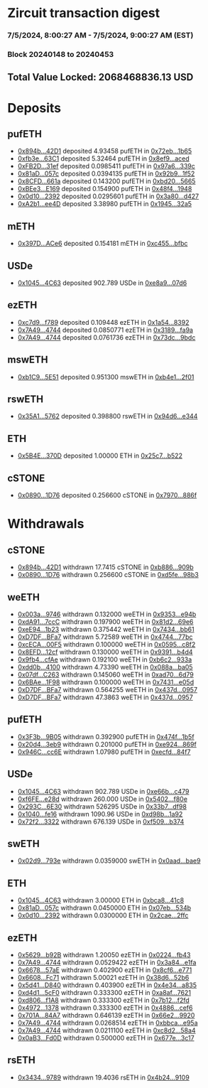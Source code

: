 # Zircuit transaction digest
### 7/5/2024, 8:00:27 AM - 7/5/2024, 9:00:27 AM (EST)
### Block 20240148 to 20240453

## Total Value Locked: 2068468836.13 USD

# Deposits
## pufETH
- [0x894b...42D1](https://etherscan.io/address/0x894b87dfB9e79082d2D0Ac7c16cE40658afd42D1) deposited 4.93458 pufETH in [0x72eb...1b65](https://etherscan.io/tx/0x894b87dfB9e79082d2D0Ac7c16cE40658afd42D1)
- [0xfb3e...63C1](https://etherscan.io/address/0xfb3e2B1A5063a30Bcf2B2f6D5f60AFB3dFf263C1) deposited 5.32464 pufETH in [0x8ef9...aced](https://etherscan.io/tx/0xfb3e2B1A5063a30Bcf2B2f6D5f60AFB3dFf263C1)
- [0xFB2D...31ef](https://etherscan.io/address/0xFB2D51C95485f3365dF399c1d8A532B056E631ef) deposited 0.0985411 pufETH in [0x97a6...339c](https://etherscan.io/tx/0xFB2D51C95485f3365dF399c1d8A532B056E631ef)
- [0x81aD...057c](https://etherscan.io/address/0x81aD9F1345E80B9b9eA0d5f5AC373EBF79d8057c) deposited 0.0394135 pufETH in [0x92b9...1f52](https://etherscan.io/tx/0x81aD9F1345E80B9b9eA0d5f5AC373EBF79d8057c)
- [0x8CFD...661a](https://etherscan.io/address/0x8CFDb5a02E3C12bD9C48746e65f3CA3E3462661a) deposited 0.143200 pufETH in [0xbd20...5665](https://etherscan.io/tx/0x8CFDb5a02E3C12bD9C48746e65f3CA3E3462661a)
- [0xBEe3...E169](https://etherscan.io/address/0xBEe3F88B8C7D6368cE2b6EC567e7D3Cce49EE169) deposited 0.154900 pufETH in [0x48f4...1948](https://etherscan.io/tx/0xBEe3F88B8C7D6368cE2b6EC567e7D3Cce49EE169)
- [0x0d10...2392](https://etherscan.io/address/0x0d10d06f31beA28B45c31A4382A48CBBC4992392) deposited 0.0295601 pufETH in [0x3a80...d427](https://etherscan.io/tx/0x0d10d06f31beA28B45c31A4382A48CBBC4992392)
- [0xA2b1...ee4D](https://etherscan.io/address/0xA2b16c27c0766A1Df18892F7b0413b4f5806ee4D) deposited 3.38980 pufETH in [0x1945...32a5](https://etherscan.io/tx/0xA2b16c27c0766A1Df18892F7b0413b4f5806ee4D)
## mETH
- [0x397D...ACe6](https://etherscan.io/address/0x397Dd92143d717a0d1bAF98EE443d7368838ACe6) deposited 0.154181 mETH in [0xc455...bfbc](https://etherscan.io/tx/0x397Dd92143d717a0d1bAF98EE443d7368838ACe6)
## USDe
- [0x1045...4C63](https://etherscan.io/address/0x104591326714651c6985F2386Ef0d01d78B14C63) deposited 902.789 USDe in [0xe8a9...07d6](https://etherscan.io/tx/0x104591326714651c6985F2386Ef0d01d78B14C63)
## ezETH
- [0xc7d9...f789](https://etherscan.io/address/0xc7d9f71fdC2D1F785722e1dCB0F658Bb2638f789) deposited 0.109448 ezETH in [0x1a54...8392](https://etherscan.io/tx/0xc7d9f71fdC2D1F785722e1dCB0F658Bb2638f789)
- [0x7A49...4744](https://etherscan.io/address/0x7A493Be5c2ce014cD049Bf178a1ac0Db1B434744) deposited 0.0850771 ezETH in [0x3189...fa9a](https://etherscan.io/tx/0x7A493Be5c2ce014cD049Bf178a1ac0Db1B434744)
- [0x7A49...4744](https://etherscan.io/address/0x7A493Be5c2ce014cD049Bf178a1ac0Db1B434744) deposited 0.0761736 ezETH in [0x73dc...9bdc](https://etherscan.io/tx/0x7A493Be5c2ce014cD049Bf178a1ac0Db1B434744)
## mswETH
- [0xb1C9...5E51](https://etherscan.io/address/0xb1C9F695ff402ca8fDc29629dA08DCe6640D5E51) deposited 0.951300 mswETH in [0xb4e1...2f01](https://etherscan.io/tx/0xb1C9F695ff402ca8fDc29629dA08DCe6640D5E51)
## rswETH
- [0x35A1...5762](https://etherscan.io/address/0x35A1bdB764966c77eD94e466deB1313385545762) deposited 0.398800 rswETH in [0x94d6...e344](https://etherscan.io/tx/0x35A1bdB764966c77eD94e466deB1313385545762)
## ETH
- [0x5B4E...370D](https://etherscan.io/address/0x5B4Ee328d1e568Bef9A3Ea35408f80FbBF04370D) deposited 1.00000 ETH in [0x25c7...b522](https://etherscan.io/tx/0x5B4Ee328d1e568Bef9A3Ea35408f80FbBF04370D)
## cSTONE
- [0x0890...1D76](https://etherscan.io/address/0x0890Ce7B1A5D1E6BEC68C0cc9CAdeec09ef31D76) deposited 0.256600 cSTONE in [0x7970...886f](https://etherscan.io/tx/0x0890Ce7B1A5D1E6BEC68C0cc9CAdeec09ef31D76)
# Withdrawals
## cSTONE
- [0x894b...42D1](https://etherscan.io/address/0x894b87dfB9e79082d2D0Ac7c16cE40658afd42D1) withdrawn 17.7415 cSTONE in [0xb886...909b](https://etherscan.io/tx/0x894b87dfB9e79082d2D0Ac7c16cE40658afd42D1)
- [0x0890...1D76](https://etherscan.io/address/0x0890Ce7B1A5D1E6BEC68C0cc9CAdeec09ef31D76) withdrawn 0.256600 cSTONE in [0xd5fe...98b3](https://etherscan.io/tx/0x0890Ce7B1A5D1E6BEC68C0cc9CAdeec09ef31D76)
## weETH
- [0x003a...9746](https://etherscan.io/address/0x003a27F490Fae4af78d8f929e3Cf1a08D9079746) withdrawn 0.132000 weETH in [0x9353...e94b](https://etherscan.io/tx/0x003a27F490Fae4af78d8f929e3Cf1a08D9079746)
- [0xdA91...7ccC](https://etherscan.io/address/0xdA91919e9d1DA9763Cb412B474EB566919137ccC) withdrawn 0.197900 weETH in [0x81d2...69e6](https://etherscan.io/tx/0xdA91919e9d1DA9763Cb412B474EB566919137ccC)
- [0xeE94...1b23](https://etherscan.io/address/0xeE947D8A51F57cF27Ae7e9F95D58469112b81b23) withdrawn 0.375442 weETH in [0x7434...bb61](https://etherscan.io/tx/0xeE947D8A51F57cF27Ae7e9F95D58469112b81b23)
- [0xD7DF...BFa7](https://etherscan.io/address/0xD7DF7E085214743530afF339aFC420c7c720BFa7) withdrawn 5.72589 weETH in [0x4744...77bc](https://etherscan.io/tx/0xD7DF7E085214743530afF339aFC420c7c720BFa7)
- [0xcECA...00F5](https://etherscan.io/address/0xcECAd9D395c2Baa4AF6d715A7115aF125D9000F5) withdrawn 0.100000 weETH in [0x0595...c8f2](https://etherscan.io/tx/0xcECAd9D395c2Baa4AF6d715A7115aF125D9000F5)
- [0x8EFD...12cf](https://etherscan.io/address/0x8EFD06eE3282B3E08e87F20395732955C29e12cf) withdrawn 0.130000 weETH in [0x9391...b4d4](https://etherscan.io/tx/0x8EFD06eE3282B3E08e87F20395732955C29e12cf)
- [0x9fb4...cfAe](https://etherscan.io/address/0x9fb40D5b8b046104fF23ae13532f49B5d49DcfAe) withdrawn 0.192100 weETH in [0xb6c2...933a](https://etherscan.io/tx/0x9fb40D5b8b046104fF23ae13532f49B5d49DcfAe)
- [0xdd0b...4100](https://etherscan.io/address/0xdd0bba96188F6Bf2335D4B019EEd6d948ab04100) withdrawn 4.73390 weETH in [0x088a...ba05](https://etherscan.io/tx/0xdd0bba96188F6Bf2335D4B019EEd6d948ab04100)
- [0x07df...C263](https://etherscan.io/address/0x07df760DD27858eAD253a32e63BEb00f7965C263) withdrawn 0.145060 weETH in [0xad70...6d79](https://etherscan.io/tx/0x07df760DD27858eAD253a32e63BEb00f7965C263)
- [0x6BAe...1F98](https://etherscan.io/address/0x6BAec7103959D1E91D22EE61C6aEA1Df4D4c1F98) withdrawn 0.100000 weETH in [0x7431...e05d](https://etherscan.io/tx/0x6BAec7103959D1E91D22EE61C6aEA1Df4D4c1F98)
- [0xD7DF...BFa7](https://etherscan.io/address/0xD7DF7E085214743530afF339aFC420c7c720BFa7) withdrawn 0.564255 weETH in [0x437d...0957](https://etherscan.io/tx/0xD7DF7E085214743530afF339aFC420c7c720BFa7)
- [0xD7DF...BFa7](https://etherscan.io/address/0xD7DF7E085214743530afF339aFC420c7c720BFa7) withdrawn 47.3863 weETH in [0x437d...0957](https://etherscan.io/tx/0xD7DF7E085214743530afF339aFC420c7c720BFa7)
## pufETH
- [0x3F3b...9B05](https://etherscan.io/address/0x3F3b28c52482afD5Dc3e288478705B4aCB429B05) withdrawn 0.392900 pufETH in [0x474f...1b5f](https://etherscan.io/tx/0x3F3b28c52482afD5Dc3e288478705B4aCB429B05)
- [0x20d4...3eb9](https://etherscan.io/address/0x20d4d6DB7F9CE71457b7d0EA2de940f44Fa73eb9) withdrawn 0.201000 pufETH in [0xe924...869f](https://etherscan.io/tx/0x20d4d6DB7F9CE71457b7d0EA2de940f44Fa73eb9)
- [0x946C...cc6E](https://etherscan.io/address/0x946Ca2c76C3268F0042D22242e7bE9D4Bd49cc6E) withdrawn 1.07980 pufETH in [0xecfd...84f7](https://etherscan.io/tx/0x946Ca2c76C3268F0042D22242e7bE9D4Bd49cc6E)
## USDe
- [0x1045...4C63](https://etherscan.io/address/0x104591326714651c6985F2386Ef0d01d78B14C63) withdrawn 902.789 USDe in [0xe66b...c479](https://etherscan.io/tx/0x104591326714651c6985F2386Ef0d01d78B14C63)
- [0xf6FE...e28d](https://etherscan.io/address/0xf6FE5B2B625a237B9fe1EEf2BDBc156D4866e28d) withdrawn 260.000 USDe in [0x5402...f80e](https://etherscan.io/tx/0xf6FE5B2B625a237B9fe1EEf2BDBc156D4866e28d)
- [0x293C...6E30](https://etherscan.io/address/0x293C6937D8D82e05B01335F7B33FBA0c8e256E30) withdrawn 526295 USDe in [0x33b7...df98](https://etherscan.io/tx/0x293C6937D8D82e05B01335F7B33FBA0c8e256E30)
- [0x1040...fe16](https://etherscan.io/address/0x1040f5AEea327037E0a06732236F4A210894fe16) withdrawn 1090.96 USDe in [0xd98b...1a92](https://etherscan.io/tx/0x1040f5AEea327037E0a06732236F4A210894fe16)
- [0x72f2...3322](https://etherscan.io/address/0x72f2a5698E949E67b7F41526F581f59B90713322) withdrawn 676.139 USDe in [0xf509...b374](https://etherscan.io/tx/0x72f2a5698E949E67b7F41526F581f59B90713322)
## swETH
- [0x02d9...793e](https://etherscan.io/address/0x02d9c84a495986b8b3C3347Ad16849DCB1b9793e) withdrawn 0.0359000 swETH in [0x0aad...bae9](https://etherscan.io/tx/0x02d9c84a495986b8b3C3347Ad16849DCB1b9793e)
## ETH
- [0x1045...4C63](https://etherscan.io/address/0x104591326714651c6985F2386Ef0d01d78B14C63) withdrawn 3.00000 ETH in [0xbca8...41c8](https://etherscan.io/tx/0x104591326714651c6985F2386Ef0d01d78B14C63)
- [0x81aD...057c](https://etherscan.io/address/0x81aD9F1345E80B9b9eA0d5f5AC373EBF79d8057c) withdrawn 0.0450000 ETH in [0x07eb...534b](https://etherscan.io/tx/0x81aD9F1345E80B9b9eA0d5f5AC373EBF79d8057c)
- [0x0d10...2392](https://etherscan.io/address/0x0d10d06f31beA28B45c31A4382A48CBBC4992392) withdrawn 0.0300000 ETH in [0x2cae...2ffc](https://etherscan.io/tx/0x0d10d06f31beA28B45c31A4382A48CBBC4992392)
## ezETH
- [0x5629...b92B](https://etherscan.io/address/0x5629374864a30B977d7889c1c158B4AbBEc8b92B) withdrawn 1.20050 ezETH in [0x0224...fb43](https://etherscan.io/tx/0x5629374864a30B977d7889c1c158B4AbBEc8b92B)
- [0x7A49...4744](https://etherscan.io/address/0x7A493Be5c2ce014cD049Bf178a1ac0Db1B434744) withdrawn 0.0529422 ezETH in [0x3a84...e1fa](https://etherscan.io/tx/0x7A493Be5c2ce014cD049Bf178a1ac0Db1B434744)
- [0x6678...57aE](https://etherscan.io/address/0x6678ed37ada77FB4f392c5107F3BAf2500D557aE) withdrawn 0.402900 ezETH in [0x8cf6...e771](https://etherscan.io/tx/0x6678ed37ada77FB4f392c5107F3BAf2500D557aE)
- [0x6608...Fc71](https://etherscan.io/address/0x6608d5342ca0fc0aCF0C334c2496F1542Af1Fc71) withdrawn 5.00021 ezETH in [0x38d6...52b6](https://etherscan.io/tx/0x6608d5342ca0fc0aCF0C334c2496F1542Af1Fc71)
- [0x5d41...D840](https://etherscan.io/address/0x5d419a1b0e7291b874473B75ce9F1910DeCaD840) withdrawn 0.403900 ezETH in [0x4e34...a835](https://etherscan.io/tx/0x5d419a1b0e7291b874473B75ce9F1910DeCaD840)
- [0xd4d1...5cF0](https://etherscan.io/address/0xd4d106316aae985780DF36E90A987Dc7ee365cF0) withdrawn 0.333300 ezETH in [0xa8af...7621](https://etherscan.io/tx/0xd4d106316aae985780DF36E90A987Dc7ee365cF0)
- [0xd806...f1A8](https://etherscan.io/address/0xd806a76Be351221042cebc32eE5753666d14f1A8) withdrawn 0.333300 ezETH in [0x7b12...f2fd](https://etherscan.io/tx/0xd806a76Be351221042cebc32eE5753666d14f1A8)
- [0x4972...1378](https://etherscan.io/address/0x49728b8131742d9A25DFfFF3b4EE4517910D1378) withdrawn 0.333300 ezETH in [0x4886...cef6](https://etherscan.io/tx/0x49728b8131742d9A25DFfFF3b4EE4517910D1378)
- [0x701A...84A7](https://etherscan.io/address/0x701AC6E6BF5DE57108Aa788a6cc3a1c47a3e84A7) withdrawn 0.646139 ezETH in [0x66e2...9920](https://etherscan.io/tx/0x701AC6E6BF5DE57108Aa788a6cc3a1c47a3e84A7)
- [0x7A49...4744](https://etherscan.io/address/0x7A493Be5c2ce014cD049Bf178a1ac0Db1B434744) withdrawn 0.0268514 ezETH in [0xbbca...e95a](https://etherscan.io/tx/0x7A493Be5c2ce014cD049Bf178a1ac0Db1B434744)
- [0x7A49...4744](https://etherscan.io/address/0x7A493Be5c2ce014cD049Bf178a1ac0Db1B434744) withdrawn 0.0211100 ezETH in [0xc8d2...58a4](https://etherscan.io/tx/0x7A493Be5c2ce014cD049Bf178a1ac0Db1B434744)
- [0x0aB3...Fd0D](https://etherscan.io/address/0x0aB332C3E8D4b42a2CF31E35385546df1313Fd0D) withdrawn 0.500000 ezETH in [0x677e...3c17](https://etherscan.io/tx/0x0aB332C3E8D4b42a2CF31E35385546df1313Fd0D)
## rsETH
- [0x3434...9789](https://etherscan.io/address/0x34349c5569e7B846c3558961552D2202760A9789) withdrawn 19.4036 rsETH in [0x4b24...9109](https://etherscan.io/tx/0x34349c5569e7B846c3558961552D2202760A9789)
